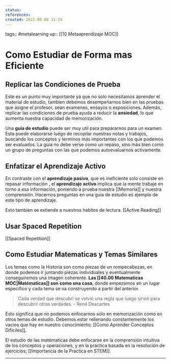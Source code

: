 ```yaml
---
status:
references:
created: 2022-08-08 11:19
---
```

tags:: #metalearning 
up:: [[10 Metaaprendizaje MOC]]
# Como Estudiar de Forma mas Eficiente
## Replicar las Condiciones de Prueba
Este es un punto muy importante ya que no solo necesitamos aprender el material de estudio, tambien debemos desempeñarnos bien en las pruebas que asigne el profesor, sean examenes, ensayos o exposiciones. Además, replicar las condiciones de prueba ayuda a reducir la **ansiedad**, lo que aumenta nuestra capacidad de memorización.

Una **guía de estudio** puede ser muy util para prepararnos para un examen. Esta puede elaborarse luego de recopilar nuestras notas y trabajos, buscando los conceptos y terminos más importantes con los que podemos ser evaluados. La guía no debe verse como un repaso, sino más bien como un grupo de preguntas con las que podemos autoevaluarnos activamente.

## Enfatizar el Aprendizaje Activo
En contraste con el **aprendizaje pasivo**, que es ineficiente solo consiste en repasar información , el **aprendizaje activo** implica que la mente trabaje en torno a esa información, poniendo a prueba nuestra [[Memoria]] y nuestra comprensión. Hacernos preguntas en una guía de estudio es ejemplo de este tipo de aprendizaje.

Esto tambien se extiende a nuestros habitos de lectura. [[Active Reading]]

## Usar Spaced Repetition
[[Spaced Repetition]]

## Como Estudiar Matematicas y Temas Similares
Los temas como la Historia son como piezas de un rompecabezas, en donde podemos ir juntando piezas individuales y eventualmente conseguiremos una imagen coherente. **Las [[40.00 Matematicas MOC|Matématicas]] son como una casa**, donde empezamos en un lugar especifico y cada tema se va construyendo a partir del anterior.

>Cada verdad que descubrí se volvió una regla que luego sirvió para descubrir otras verdades. - René Descartes

Esto significa que no podemos enfocarnos solo en memorización como en otros temas de estudio. Debemos estar rellenando constantemente los vacios que hay en nuestro conocimiento; [[Como Aprender Conceptos Dificiles]].

El estudio de las matématicas debe enfocarse en la comprensión intuitiva de los conceptos y operaciones, y en la práctica basada en la resolución de ejercicios; [[Importancia de la Practica en STEM]].
___
